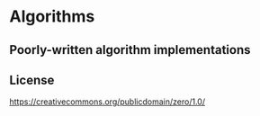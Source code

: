 # Algorithms
## Poorly-written algorithm implementations

## License
https://creativecommons.org/publicdomain/zero/1.0/